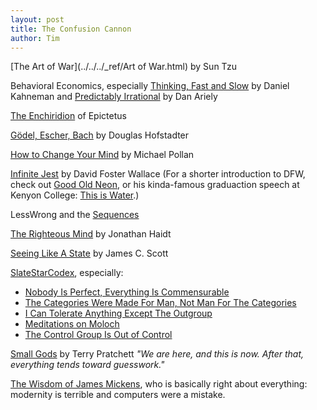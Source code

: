 ```yaml
---
layout: post
title: The Confusion Cannon
author: Tim
---
```


[The Art of War](../../../_ref/Art of War.html) by Sun Tzu  

Behavioral Economics, especially [Thinking, Fast and Slow](https://en.wikipedia.org/wiki/Thinking,_Fast_and_Slow) by Daniel Kahneman and [Predictably Irrational](https://en.wikipedia.org/wiki/Predictably_Irrational) by Dan Ariely

[The Enchiridion](../../../papers/enchiridion.pdf) of Epictetus  

[Gödel, Escher, Bach](https://en.wikipedia.org/wiki/G%C3%B6del,_Escher,_Bach) by Douglas Hofstadter  

[How to Change Your Mind](https://en.wikipedia.org/wiki/How_to_Change_Your_Mind) by Michael Pollan  

[Infinite Jest](http://www.aaronsw.com/weblog/ijend) by David Foster Wallace (For a shorter introduction to DFW, check out [Good Old Neon](../../../papers/GoodOldNeon.pdf), or his kinda-famous graduaction speech at Kenyon College: [This is Water](https://www.youtube.com/watch?v=8CrOL-ydFMI).)

LessWrong and the [Sequences](https://wiki.lesswrong.com/wiki/Sequences)  

[The Righteous Mind](https://en.wikipedia.org/wiki/The_Righteous_Mind) by Jonathan Haidt  

[Seeing Like A State](https://web.archive.org/web/20200611033647/https://slatestarcodex.com/2017/03/16/book-review-seeing-like-a-state/) by James C. Scott  

[SlateStarCodex](https://slatestarcodex.com/), especially:
* [Nobody Is Perfect, Everything Is Commensurable](https://web.archive.org/web/20200422193605/https://slatestarcodex.com/2014/12/19/nobody-is-perfect-everything-is-commensurable/) 
* [The Categories Were Made For Man, Not Man For The Categories](https://web.archive.org/web/20200610230130/https://slatestarcodex.com/2014/11/21/the-categories-were-made-for-man-not-man-for-the-categories/)
* [I Can Tolerate Anything Except The Outgroup](https://web.archive.org/web/20200623015648/https://slatestarcodex.com/2014/09/30/i-can-tolerate-anything-except-the-outgroup/)  
* [Meditations on Moloch](https://web.archive.org/web/20200623015648/https://slatestarcodex.com/2014/07/30/meditations-on-moloch/)
* [The Control Group Is Out of Control](https://web.archive.org/web/20200522001819/https://slatestarcodex.com/2014/04/28/the-control-group-is-out-of-control/)

[Small Gods](https://en.wikipedia.org/wiki/Small_Gods) by Terry Pratchett *"We are here, and this is now. After that, everything tends toward guesswork."*  

[The Wisdom of James Mickens](https://mickens.seas.harvard.edu/wisdom-james-mickens), who is basically right about everything: modernity is terrible and computers were a mistake.  
